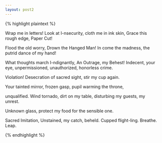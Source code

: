 ```yaml
---
layout: post2
---
```




{% highlight plaintext %}

Wrap me in letters!
Look at I-nsecurity,
cloth me in ink skin,
Grace this rough edge,
Paper Cut!

Flood the old worry,
Drown the Hanged Man!
In come the madness,
the putrid dance of my hand!

What thoughts march I-ndignantly,
An Outrage, my Behest!
Indecent, your eye,
unpermissioned,
unauthorized,
honorless crime.

Violation! Desecration of sacred sight, stir my cup again.

Your tainted mirror, frozen gasp,
pupil warming the throne,

unqualified. Wind tornado, dirt on my table, disturbing my guests,
my unrest.

Unknown glass, protect my food for the sensible one.

Sacred Imitation, Unstained, my catch, beheld.
Cupped flight-ling. Breathe. Leap.

{% endhighlight %}

<!--

I guess this starts [like all these recent 'poems' or 'inspired writings' as a continuation of Dickinson's feelings of rebellious indignation against what is 'proper' and 'accepted' and 'perfect',
that after hiding inside the pages, the writer invites words to come through free form,
inviting imperfection,
[while a side thought worries that there is a universal sort of corruption may have been invited and the writing truly is ruined. ]

Now here I am in the pages, cuddled up with my indecent words, the outrage I have caused,
and now the observer, others, and witness me there.

Now, when a boy accidentally sees a woman naked, who feels the shame and embarrassment? Often times it is the woman, but more often its the boy who's face is flushed red as he faces her rage.

So the observer sees me, and I return the projection before the judgement of my words is cast, I call out a crime that was uncalled for, how dare the observer look at something that he was not qualified to fully appreciate,  and now, it is the observers fault that the words have become defiled, the mere act of looking tainted them, walked all over a sacred campsite and trashed the place.
I can't remember now but I think I'm stirring my cup again because I'm actually getting a bit of a feeling high on my outrage as well, calling out indignation feels righteous, and im transmuting that kindling righteousness into a burning passion.

I become the target of accusation for a moment again in "Your tainted mirror, frozen gasp, pupil warming the thrown", as there is a filter over my eyes staining my vision,

and I am attempting to blow a wind tornado from lower within until all of the dirt is removed from the picture and when all the dirt is removed I hope that the filter on my vision lifts and that I will be able too look at the immortal unshakable table clearly, [which is not unlike a table found in one of the later Narnia books] and now can invite my guest to partake in the word salad I have prepared,

then I think that I acknowledge that my words are an imitation, a continuation of using dickinson as a muse, but choose to perceive the copy as sacred as well.

Then I hope that by making this choice, the little June bug I've found in my heart, after eating, will take flight in my heart and open me up to that experience of butterflies, light positive feelings.

And note that I who was wrapped up in the letter, and was holding the words, after I took accused the observers eye of indecency, I took on a new role as the protector of the sacred. I've shifted from a vulnerable position in the heart into the hero of what can't protect itself and now here is a sort of newfound resolve, purpose, reason and strength to go on.

--> 
